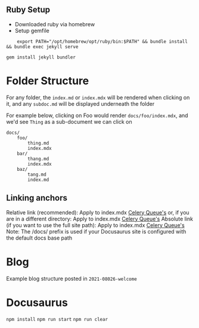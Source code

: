## Ruby Setup
- Downloaded ruby via homebrew
- Setup gemfile
```
    export PATH="/opt/homebrew/opt/ruby/bin:$PATH" && bundle install && bundle exec jekyll serve
```

`gem install jekyll bundler`

# Folder Structure
For any folder, the `index.md` or `index.mdx` will be rendered when clicking on it, and any `subdoc.md` will be displayed underneath the folder

For example below, clicking on Foo would render `docs/foo/index.mdx`, and we'd see `Thing` as a sub-document we can click on
```
docs/
    foo/
        thing.md
        index.mdx
    bar/
        thang.md
        index.mdx
    baz/
        tang.md
        index.md
```

## Linking anchors
Relative link (recommended):
Apply to index.mdx
[Celery Queue's](/docs/technical%20writing/architecture_components/messaging/Queue/#celery-queues)
or, if you are in a different directory:
Apply to index.mdx
[Celery Queue's](/docs/technical%20writing/architecture_components/messaging/Queue/#celery-queues)
Absolute link (if you want to use the full site path):
Apply to index.mdx
[Celery Queue's](/docs/technical%20writing/architecture_components/messaging/Queue/#celery-queues)
Note: The /docs/ prefix is used if your Docusaurus site is configured with the default docs base path

# Blog
Example blog structure posted in `2021-08026-welcome`

# Docusaurus
`npm install`
`npm run start`
`npm run clear`